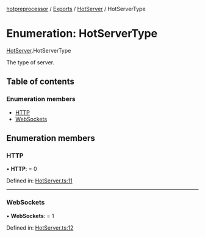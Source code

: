 [hotpreprocessor](../README.md) / [Exports](../modules.md) / [HotServer](../modules/hotserver.md) / HotServerType

# Enumeration: HotServerType

[HotServer](../modules/hotserver.md).HotServerType

The type of server.

## Table of contents

### Enumeration members

- [HTTP](hotserver.hotservertype.md#http)
- [WebSockets](hotserver.hotservertype.md#websockets)

## Enumeration members

### HTTP

• **HTTP**: = 0

Defined in: [HotServer.ts:11](https://github.com/OurFreeLight/HotPreprocessor/blob/ff92735/src/HotServer.ts#L11)

___

### WebSockets

• **WebSockets**: = 1

Defined in: [HotServer.ts:12](https://github.com/OurFreeLight/HotPreprocessor/blob/ff92735/src/HotServer.ts#L12)
